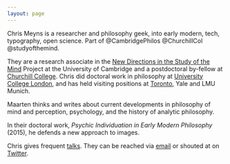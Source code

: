 ```yaml
---
layout: page
---
```


Chris Meyns is a researcher and philosophy geek, into early modern, tech, typography, open science. Part of @CambridgePhilos @ChurchillCol @studyofthemind.

They are a research associate in the [New Directions in the Study of the Mind](http://www.newdirectionsproject.com) Project at the University of Cambridge and a postdoctoral by-fellow at [Churchill College](LINK). Chris did doctoral work in philosophy at [University College London](https://www.ucl.ac.uk/philosophy), and has held visiting positions at [Toronto](http://www.philosophy.utoronto.ca), Yale and LMU Munich.

Maarten thinks and writes about current developments in philosophy of mind and perception, psychology, and the history of analytic philosophy.

In their doctoral work, _Psychic Individuation in Early Modern Philosophy_ (2015), he defends a new approach to images.

Chris gives frequent [talks](LINK). They can be reached via [email](mailto:c.s.meyns@gmail.com) or shouted at on [Twitter](http://www.twitter.com/csmeyns).

  

  

